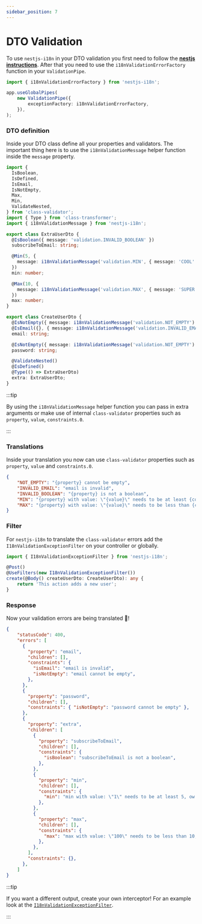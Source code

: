 ```yaml
---
sidebar_position: 7
---
```


# DTO Validation

To use `nestjs-i18n` in your DTO validation you first need to follow the [**nestjs instructions**](https://docs.nestjs.com/techniques/validation). After that you need to use the `i18nValidationErrorFactory` function in your `ValidationPipe`.
```typescript title="src/main.ts"
import { i18nValidationErrorFactory } from 'nestjs-i18n';

app.useGlobalPipes(
    new ValidationPipe({
        exceptionFactory: i18nValidationErrorFactory,
    }),
);
```

### DTO definition

Inside your DTO class define all your properties and validators. The important thing here is to use the `i18nValidationMessage` helper function inside the `message` property.

```typescript title="src/dto/create-user.dto.ts"
import {
  IsBoolean,
  IsDefined,
  IsEmail,
  IsNotEmpty,
  Max,
  Min,
  ValidateNested,
} from 'class-validator';
import { Type } from 'class-transformer';
import { i18nValidationMessage } from 'nestjs-i18n';

export class ExtraUserDto {
  @IsBoolean({ message: 'validation.INVALID_BOOLEAN' })
  subscribeToEmail: string;

  @Min(5, {
    message: i18nValidationMessage('validation.MIN', { message: 'COOL' }),
  })
  min: number;

  @Max(10, {
    message: i18nValidationMessage('validation.MAX', { message: 'SUPER' }),
  })
  max: number;
}

export class CreateUserDto {
  @IsNotEmpty({ message: i18nValidationMessage('validation.NOT_EMPTY') })
  @IsEmail({}, { message: i18nValidationMessage('validation.INVALID_EMAIL') })
  email: string;

  @IsNotEmpty({ message: i18nValidationMessage('validation.NOT_EMPTY') })
  password: string;

  @ValidateNested()
  @IsDefined()
  @Type(() => ExtraUserDto)
  extra: ExtraUserDto;
}
```

:::tip

By using the `i18nValidationMessage` helper function you can pass in extra arguments or make use of internal `class-validator` properties such as `property`, `value`, `constraints.0`.

:::

### Translations

Inside your translation you now can use `class-validator` properties such as `property`, `value` and `constraints.0`.

```json title="src/i18n/en/validation.json"
{
    "NOT_EMPTY": "{property} cannot be empty",
    "INVALID_EMAIL": "email is invalid",
    "INVALID_BOOLEAN": "{property} is not a boolean",
    "MIN": "{property} with value: \"{value}\" needs to be at least {constraints.0}, ow and {message}",
    "MAX": "{property} with value: \"{value}\" needs to be less than {constraints.0}, ow and {message}"
}
```

### Filter

For `nestjs-i18n` to translate the `class-validator` errors add the `I18nValidationExceptionFilter` on your controller or globally.

```typescript title="src/app.controller.ts"
import { I18nValidationExceptionFilter } from 'nestjs-i18n';

@Post()
@UseFilters(new I18nValidationExceptionFilter())
create(@Body() createUserDto: CreateUserDto): any {
    return 'This action adds a new user';
}
```

### Response

Now your validation errors are being translated 🎉!

```json title="response"
{
    "statusCode": 400,
    "errors": [
      {
        "property": "email",
        "children": [],
        "constraints": {
          "isEmail": "email is invalid",
          "isNotEmpty": "email cannot be empty",
        },
      },
      {
        "property": "password",
        "children": [],
        "constraints": { "isNotEmpty": "password cannot be empty" },
      },
      {
        "property": "extra",
        "children": [
          {
            "property": "subscribeToEmail",
            "children": [],
            "constraints": {
              "isBoolean": "subscribeToEmail is not a boolean",
            },
          },
          {
            "property": "min",
            "children": [],
            "constraints": {
              "min": "min with value: \"1\" needs to be at least 5, ow and COOL",
            },
          },
          {
            "property": "max",
            "children": [],
            "constraints": {
              "max": "max with value: \"100\" needs to be less than 10, ow and SUPER",
            },
          },
        ],
        "constraints": {},
      },
    ]
}
```

:::tip

If you want a different output, create your own interceptor! For an example look at the [`I18nValidationExceptionFilter`](http://google.com).

:::